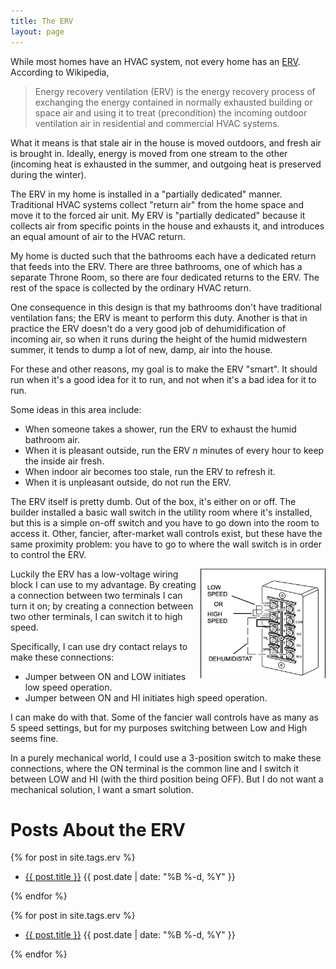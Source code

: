 ```yaml
---
title: The ERV
layout: page
---
```

While most homes have an HVAC system, not every home has an [ERV][]. According to Wikipedia,

>Energy recovery ventilation (ERV) is the energy recovery process of exchanging the energy contained in normally exhausted building or space air and using it to treat (precondition) the incoming outdoor ventilation air in residential and commercial HVAC systems.

What it means is that stale air in the house is moved outdoors, and fresh air is brought in. Ideally, energy is moved from one stream to the other (incoming heat is exhausted in the summer, and outgoing heat is preserved during the winter).

The ERV in my home is installed in a "partially dedicated" manner. Traditional HVAC systems collect "return air" from the home space and move it to the forced air unit. My ERV is "partially dedicated" because it collects air from specific points in the house and exhausts it, and introduces an equal amount of air to the HVAC return.

My home is ducted such that the bathrooms each have a dedicated return that feeds into the ERV. There are three bathrooms, one of which has a separate Throne Room, so there are four dedicated returns to the ERV. The rest of the space is collected by the ordinary HVAC return.

One consequence in this design is that my bathrooms don't have traditional ventilation fans; the ERV is meant to perform this duty. Another is that in practice the ERV doesn't do a very good job of dehumidification of incoming air, so when it runs during the height of the humid midwestern summer, it tends to dump a lot of new, damp, air into the house.

For these and other reasons, my goal is to make the ERV "smart". It should run when it's a good idea for it to run, and not when it's a bad idea for it to run.

Some ideas in this area include:

* When someone takes a shower, run the ERV to exhaust the humid bathroom air.
* When it is pleasant outside, run the ERV *n* minutes of every hour to keep the inside air fresh.
* When indoor air becomes too stale, run the ERV to refresh it.
* When it is unpleasant outside, do not run the ERV.

The ERV itself is pretty dumb. Out of the box, it's either on or off. The builder installed a basic wall switch in the utility room where it's installed, but this is a simple on-off switch and you have to go down into the room to access it. Other, fancier, after-market wall controls exist, but these have the same proximity problem: you have to go to where the wall switch is in order to control the ERV.

<img style="float: right;" src="/images/erv-lv-block.png" width="200 px" />

Luckily the ERV has a low-voltage wiring block I can use to my advantage. By creating a connection between two terminals I can turn it on; by creating a connection between two other terminals, I can switch it to high speed.

Specifically, I can use dry contact relays to make these connections:

* Jumper between ON and LOW initiates low speed operation.
* Jumper between ON and HI initiates high speed operation.

I can make do with that. Some of the fancier wall controls have as many as 5 speed settings, but for my purposes switching between Low and High seems fine.

In a purely mechanical world, I could use a 3-position switch to make these connections, where the ON terminal is the common line and I switch it between LOW and HI (with the third position being OFF). But I do not want a mechanical solution, I want a smart solution.

# Posts About the ERV

{% for post in site.tags.erv %}
<ul>
  <li>
    <a href="{{ post.url }}">{{ post.title }}</a>
    <span class="date">{{ post.date | date: "%B %-d, %Y"  }}</span>
  </li>
</ul>
{% endfor %}


{% for post in site.tags.erv %}
<ul>
  <li>
    <a href="{{ post.url }}">{{ post.title }}</a>
    <span class="date">{{ post.date | date: "%B %-d, %Y"  }}</span>
  </li>
</ul>
{% endfor %}

[ERV]: https://en.wikipedia.org/wiki/Energy_recovery_ventilation